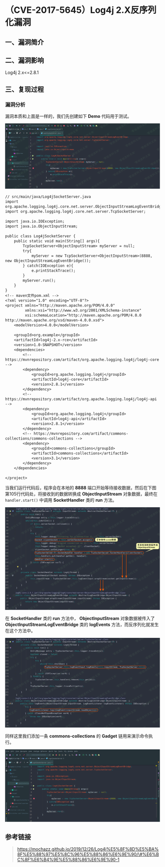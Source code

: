 （CVE-2017-5645）Log4j 2.X反序列化漏洞
======================================

一、漏洞简介
------------

二、漏洞影响
------------

Log4j 2.x\<=2.8.1

三、复现过程
------------

### 漏洞分析

漏洞本质和上面是一样的，我们先创建如下 **Demo** 代码用于测试。

![](./resource/(CVE-2017-5645)Log4j2.X反序列化漏洞/media/rId25.png)

    // src/main/java/Log4jSocketServer.java
    import org.apache.logging.log4j.core.net.server.ObjectInputStreamLogEventBridge;
    import org.apache.logging.log4j.core.net.server.TcpSocketServer;

    import java.io.IOException;
    import java.io.ObjectInputStream;

    public class Log4jSocketServer {
        public static void main(String[] args){
            TcpSocketServer<ObjectInputStream> myServer = null;
            try{
                myServer = new TcpSocketServer<ObjectInputStream>(8888, new ObjectInputStreamLogEventBridge());
            } catch(IOException e){
                e.printStackTrace();
            }
            myServer.run();
        }
    }
    <!-- maven文件pom.xml -->
    <?xml version="1.0" encoding="UTF-8"?>
    <project xmlns="http://maven.apache.org/POM/4.0.0"
             xmlns:xsi="http://www.w3.org/2001/XMLSchema-instance"
             xsi:schemaLocation="http://maven.apache.org/POM/4.0.0 http://maven.apache.org/xsd/maven-4.0.0.xsd">
        <modelVersion>4.0.0</modelVersion>

        <groupId>org.example</groupId>
        <artifactId>log4j-2.x-rce</artifactId>
        <version>1.0-SNAPSHOT</version>
        <dependencies>
            <!-- https://mvnrepository.com/artifact/org.apache.logging.log4j/log4j-core -->
            <dependency>
                <groupId>org.apache.logging.log4j</groupId>
                <artifactId>log4j-core</artifactId>
                <version>2.8.1</version>
            </dependency>
            <!-- https://mvnrepository.com/artifact/org.apache.logging.log4j/log4j-api -->
            <dependency>
                <groupId>org.apache.logging.log4j</groupId>
                <artifactId>log4j-api</artifactId>
                <version>2.8.1</version>
            </dependency>
            <!-- https://mvnrepository.com/artifact/commons-collections/commons-collections -->
            <dependency>
                <groupId>commons-collections</groupId>
                <artifactId>commons-collections</artifactId>
                <version>3.1</version>
            </dependency>
        </dependencies>

    </project>

当我们运行代码后，程序会在本地的 **8888**
端口开始等待接收数据，然后在下图第105行代码处，将接收到的数据转换成
**ObjectInputStream** 对象数据，最终在 `handler.start()` 中调用
**SocketHandler** 类的 **run** 方法。

![](./resource/(CVE-2017-5645)Log4j2.X反序列化漏洞/media/rId26.png)

在 **SocketHandler** 类的 **run** 方法中， **ObjectInputStream**
对象数据被传入了 **ObjectInputStreamLogEventBridge** 类的 **logEvents**
方法，而反序列化就发生在这个方法中。

![](./resource/(CVE-2017-5645)Log4j2.X反序列化漏洞/media/rId27.png)

同样这里我们添加一条 **commons-collections** 的 **Gadget**
链用来演示命令执行。

![](./resource/(CVE-2017-5645)Log4j2.X反序列化漏洞/media/rId28.gif)

参考链接
--------

> https://mochazz.github.io/2019/12/26/Log4j%E5%8F%8D%E5%BA%8F%E5%88%97%E5%8C%96%E5%88%86%E6%9E%90/\#%E6%BC%8F%E6%B4%9E%E5%88%86%E6%9E%90-1
